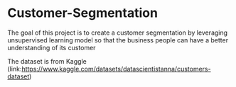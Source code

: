 # Customer-Segmentation

The goal of this project is to create a customer segmentation by leveraging unsupervised learning model so that the business people can have a better understanding of its customer

The dataset is from Kaggle (link:https://www.kaggle.com/datasets/datascientistanna/customers-dataset)
